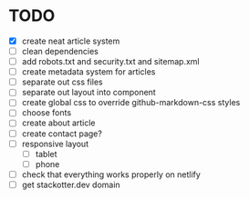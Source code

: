 # TODO

- [x] create neat article system
- [ ] clean dependencies
- [ ] add robots.txt and security.txt and sitemap.xml
- [ ] create metadata system for articles
- [ ] separate out css files
- [ ] separate out layout into component
- [ ] create global css to override github-markdown-css styles
- [ ] choose fonts
- [ ] create about article
- [ ] create contact page?
- [ ] responsive layout
  - [ ] tablet
  - [ ] phone
- [ ] check that everything works properly on netlify
- [ ] get stackotter.dev domain

